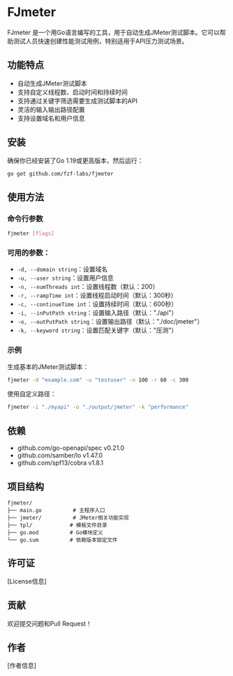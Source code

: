 # FJmeter

FJmeter 是一个用Go语言编写的工具，用于自动生成JMeter测试脚本。它可以帮助测试人员快速创建性能测试用例，特别适用于API压力测试场景。

## 功能特点

- 自动生成JMeter测试脚本
- 支持自定义线程数、启动时间和持续时间
- 支持通过关键字筛选需要生成测试脚本的API
- 灵活的输入输出路径配置
- 支持设置域名和用户信息

## 安装

确保你已经安装了Go 1.19或更高版本，然后运行：

```bash
go get github.com/fzf-labs/fjmeter
```

## 使用方法

### 命令行参数

```bash
fjmeter [flags]
```

### 可用的参数：

- `-d, --domain string`：设置域名
- `-u, --user string`：设置用户信息
- `-n, --numThreads int`：设置线程数（默认：200）
- `-r, --rampTime int`：设置线程启动时间（默认：300秒）
- `-c, --continueTime int`：设置持续时间（默认：600秒）
- `-i, --inPutPath string`：设置输入路径（默认："./api"）
- `-o, --outPutPath string`：设置输出路径（默认："./doc/jmeter"）
- `-k, --keyword string`：设置匹配关键字（默认："压测"）

### 示例

生成基本的JMeter测试脚本：
```bash
fjmeter -d "example.com" -u "testuser" -n 100 -r 60 -c 300
```

使用自定义路径：
```bash
fjmeter -i "./myapi" -o "./output/jmeter" -k "performance"
```

## 依赖

- github.com/go-openapi/spec v0.21.0
- github.com/samber/lo v1.47.0
- github.com/spf13/cobra v1.8.1

## 项目结构

```
fjmeter/
├── main.go          # 主程序入口
├── jmeter/          # JMeter相关功能实现
├── tpl/            # 模板文件目录
├── go.mod          # Go模块定义
└── go.sum          # 依赖版本锁定文件
```

## 许可证

[License信息]

## 贡献

欢迎提交问题和Pull Request！

## 作者

[作者信息]
